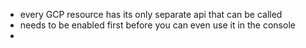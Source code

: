 - every GCP resource has its only separate api that can be called
- needs to be enabled first before you can even use it in the console
-